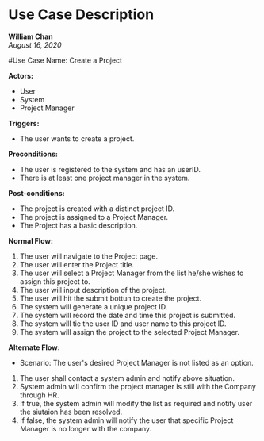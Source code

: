# Use Case Description
**William Chan**  
*August 16, 2020*

#Use Case Name: Create a Project 

**Actors:**
* User
* System
* Project Manager

**Triggers:**
* The user wants to create a project.

**Preconditions:**
* The user is registered to the system and has an userID.
* There is at least one project manager in the system.

**Post-conditions:**
* The project is created with a distinct project ID. 
* The project is assigned to a Project Manager.
* The Project has a basic description.  

**Normal Flow:**
1. The user will navigate to the Project page. 
1. The user will enter the Project title.
1. The user will select a Project Manager from the list he/she wishes to assign this project to.
1. The user will input description of the project. 
1. The user will hit the submit bottun to create the project.
1. The system will generate a unique project ID.
1. The system will record the date and time this project is submitted.
1. The system will tie the user ID and user name to this project ID.
1. The system will assign the project to the selected Project Manager.


**Alternate Flow:** 

* Scenario: The user's desired Project Manager is not listed as an option. 
1. The user shall contact a system admin and notify above situation. 
1. System admin will confirm the project manager is still with the Company through HR.   
1. If true, the system admin will modify the list as required and notify user the siutaion has been resolved.  
1. If false, the system admin will notify the user that specific Project Manager is no longer with the company. 




